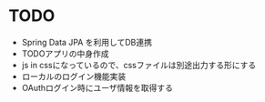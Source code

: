 # TODO

- Spring Data JPA を利用してDB連携
- TODOアプリの中身作成
- js in cssになっているので、cssファイルは別途出力する形にする
- ローカルのログイン機能実装
- OAuthログイン時にユーザ情報を取得する
